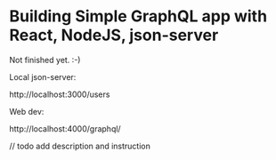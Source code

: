 # Building Simple GraphQL app with React, NodeJS, json-server

Not finished yet. :-)

Local json-server:

http://localhost:3000/users

Web dev:

http://localhost:4000/graphql/

// todo
add description and instruction
